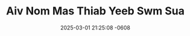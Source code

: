 ---
layout: movie-video-data
date: 2025-03-01 21:25:08 -0608
categories: movie

# Site Attributes
title: "Aiv Nom Mas Thiab Yeeb Swm Sua"
permalink: "/movie/Aiv_Nom_Mas_Thiab_Yeeb_Swm_Sua"

# Movie Attributes
synopsis: ""
producer: "Ib sim neej Entertainment"
director: ""
writer: ""
video_link: "https://youtu.be/1VSGKGlcT3s?si=VEaGzLDjJHKRKgfK"
genre: "Horror Comedy"
year: ""
release_type: "DVD"
storage: ""
thumbnail: "/assets/images/movie_thumbnails/Aiv Nom Mas & Yeeb Swm Sua.jpeg"
publishing_company: "Ib sim neej Entertainment"

# Sequels + Parts
base_movie: ""
total_parts: 0
sequel: ""

# Movie Cast
cast:
- name: "Vaj Yaj"
- name: "Maiv Thoj"
- name: "Kaus Hawj"
- name: "Yeev Yaj"
- name: "Liab Hawj"
- name: "Lis Yaj"
- name: "MaivNeeb Hawj"
- name: "Kooj Hawj"
- name: "Txais Hawj"
---